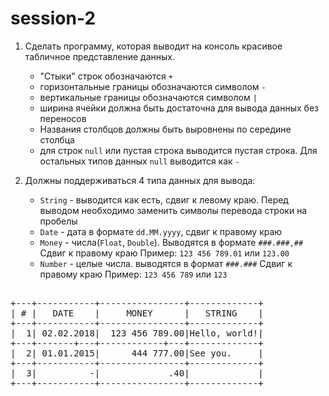 # session-2

1. Сделать программу, которая выводит на консоль красивое табличное представление данных.
    - "Стыки" строк обозначаются `+`
    - горизонтальные границы обозначаются символом `-`
    - вертикальные границы обозначаются символом `|`
    - ширина ячейки должна быть достаточна для вывода данных без переносов
    - Названия столбцов должны быть выровнены по середине столбца
    - для строк `null` или пустая строка выводится пустая строка. Для остальных типов данных `null` выводится как `-`

2. Должны поддерживаться 4 типа данных для вывода:
    - `String` - выводится как есть, сдвиг к левому краю. Перед выводом необходимо заменить символы перевода строки на пробелы
    - `Date` - дата в формате `dd.MM.yyyy`, сдвиг к правому краю
    - `Money` - числа(`Float`, `Double`). Выводятся в формате `###.###,##` Сдвиг к правому краю
        Пример: `123 456 789.01` или
            `123.00`
    - `Number` - целые числа. выводятся в формат `###.###` Сдвиг к правому краю
        Пример: `123 456 789` или
            `123`
<pre>

+---+-----------+----------------+-------------+
| # |   DATE    |     MONEY      |   STRING    |
+---+-----------+----------------+-------------+
|  1| 02.02.2018|  123 456 789.00|Hello, world!|
+---+-------+---+------------+---+-------------+
|  2| 01.01.2015|      444 777.00|See you.     |
+---+-----------+----------------+-------------+
|  3|          -|             .40|             |
+---+-----------+----------------+-------------+

</pre>
